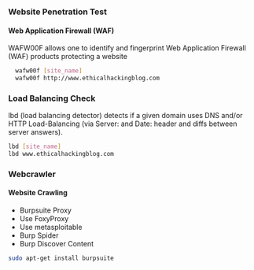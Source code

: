### Website Penetration Test

#### Web Application Firewall (WAF)

WAFW00F allows one to identify and fingerprint Web Application Firewall (WAF) products protecting a website

```bash
  wafw00f [site_name]
  wafw00f http://www.ethicalhackingblog.com
```

### Load Balancing Check

lbd (load balancing detector) detects if a given domain uses DNS and/or HTTP Load-Balancing (via Server: and Date: header and diffs between server answers).

```bash
lbd [site_name]
lbd www.ethicalhackingblog.com
```

### Webcrawler

#### Website Crawling

* Burpsuite Proxy
* Use FoxyProxy
* Use metasploitable
* Burp Spider
* Burp Discover Content


```bash
sudo apt-get install burpsuite
```
